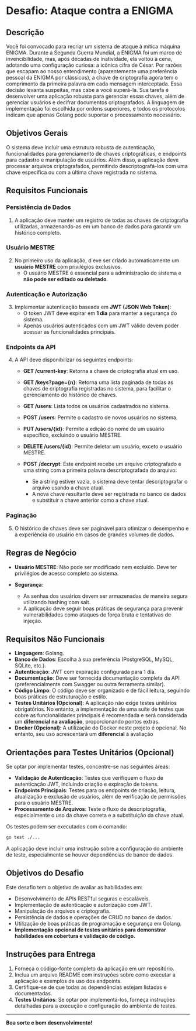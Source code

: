 
# Desafio: Ataque contra a ENIGMA

## Descrição

Você foi convocado para recriar um sistema de ataque à mítica máquina ENIGMA. Durante a Segunda Guerra Mundial, a ENIGMA foi um marco de invencibilidade, mas, após décadas de inatividade, ela voltou à cena, adotando uma configuração curiosa: a icônica cifra de César. Por razões que escapam ao nosso entendimento (aparentemente uma preferência pessoal da ENIGMA por clássicos), a chave de criptografia agora tem o comprimento da primeira palavra em cada mensagem interceptada. Essa decisão levanta suspeitas, mas cabe a você superá-la.
Sua tarefa é desenvolver uma aplicação robusta para gerenciar essas chaves, além de gerenciar usuários e decifrar documentos criptografados. A linguagem de implementação foi escolhida por ordens superiores, e todos os protocolos indicam que apenas Golang pode suportar o processamento necessário.

## Objetivos Gerais

O sistema deve incluir uma estrutura robusta de autenticação, funcionalidades para gerenciamento de chaves criptográficas, e endpoints para cadastro e manipulação de usuários. Além disso, a aplicação deve processar arquivos criptografados, permitindo descriptografá-los com uma chave específica ou com a última chave registrada no sistema.

## Requisitos Funcionais

### Persistência de Dados
1. A aplicação deve manter um registro de todas as chaves de criptografia utilizadas, armazenando-as em um banco de dados para garantir um histórico completo.

### Usuário MESTRE
2. No primeiro uso da aplicação, d  eve ser criado automaticamente um **usuário MESTRE** com privilégios exclusivos.
   - O usuário MESTRE é essencial para a administração do sistema e **não pode ser editado ou deletado**.

### Autenticação e Autorização
3. Implementar autenticação baseada em **JWT (JSON Web Token)**:
   - O token JWT deve expirar em **1 dia** para manter a segurança do sistema.
   - Apenas usuários autenticados com um JWT válido devem poder acessar as funcionalidades principais.

### Endpoints da API
4. A API deve disponibilizar os seguintes endpoints:

   - **GET /current-key**: Retorna a chave de criptografia atual em uso.
   
   - **GET /keys?page={n}**: Retorna uma lista paginada de todas as chaves de criptografia registradas no sistema, para facilitar o gerenciamento do histórico de chaves.

   - **GET /users**: Lista todos os usuários cadastrados no sistema.

   - **POST /users**: Permite o cadastro de novos usuários no sistema.

   - **PUT /users/{id}**: Permite a edição do nome de um usuário específico, excluindo o usuário MESTRE.

   - **DELETE /users/{id}**: Permite deletar um usuário, exceto o usuário MESTRE.

   - **POST /decrypt**: Este endpoint recebe um arquivo criptografado e uma string com a primeira palavra descriptografada do arquivo:
      - Se a string estiver vazia, o sistema deve tentar descriptografar o arquivo usando a chave atual.
      - A nova chave resultante deve ser registrada no banco de dados e substituir a chave anterior como a chave atual.

### Paginação
5. O histórico de chaves deve ser paginável para otimizar o desempenho e a experiência do usuário em casos de grandes volumes de dados.

## Regras de Negócio

- **Usuário MESTRE**: Não pode ser modificado nem excluído. Deve ter privilégios de acesso completo ao sistema.
  
- **Segurança**:
   - As senhas dos usuários devem ser armazenadas de maneira segura utilizando hashing com salt.
   - A aplicação deve seguir boas práticas de segurança para prevenir vulnerabilidades como ataques de força bruta e tentativas de injeção.

## Requisitos Não Funcionais

- **Linguagem**: Golang.
- **Banco de Dados**: Escolha à sua preferência (PostgreSQL, MySQL, SQLite, etc.).
- **Autenticação**: JWT com expiração configurada para 1 dia.
- **Documentação**: Deve ser fornecida documentação completa da API (preferencialmente com Swagger ou outra ferramenta similar).
- **Código Limpo**: O código deve ser organizado e de fácil leitura, seguindo boas práticas de estruturação e estilo.
- **Testes Unitários (Opcional)**: A aplicação não exige testes unitários obrigatórios. No entanto, a implementação de uma suíte de testes que cobre as funcionalidades principais é recomendada e será considerada um **diferencial na avaliação**, proporcionando pontos extras.
- **Docker (Opcional)**: A utilização do Docker neste projeto é opcional. No entanto, seu uso acrescentará um **diferencial** à avaliação

## Orientações para Testes Unitários (Opcional)

Se optar por implementar testes, concentre-se nas seguintes áreas:
   - **Validação de Autenticação**: Testes que verifiquem o fluxo de autenticação JWT, incluindo criação e expiração de tokens.
   - **Endpoints Principais**: Testes para os endpoints de criação, leitura, atualização e exclusão de usuários, além de verificação de permissões para o usuário MESTRE.
   - **Processamento de Arquivos**: Teste o fluxo de descriptografia, especialmente o uso da chave correta e a substituição da chave atual.

Os testes podem ser executados com o comando:

```bash
go test ./...
```

A aplicação deve incluir uma instrução sobre a configuração do ambiente de teste, especialmente se houver dependências de banco de dados.

## Objetivos do Desafio

Este desafio tem o objetivo de avaliar as habilidades em:

- Desenvolvimento de APIs RESTful seguras e escaláveis.
- Implementação de autenticação e autorização com JWT.
- Manipulação de arquivos e criptografia.
- Persistência de dados e operações de CRUD no banco de dados.
- Utilização de boas práticas de programação e segurança em Golang.
- **Implementação opcional de testes unitários para demonstrar habilidades em cobertura e validação de código.**

## Instruções para Entrega

1. Forneça o código-fonte completo da aplicação em um repositório.
2. Inclua um arquivo README com instruções sobre como executar a aplicação e exemplos de uso dos endpoints.
3. Certifique-se de que todas as dependências estejam listadas e documentadas.
4. **Testes Unitários**: Se optar por implementá-los, forneça instruções detalhadas para a execução e configuração do ambiente de testes.

---

**Boa sorte e bom desenvolvimento!**
